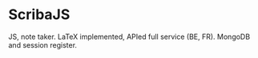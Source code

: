 # ScribaJS
JS, note taker. LaTeX implemented, APIed full service (BE, FR). MongoDB and session register. 
